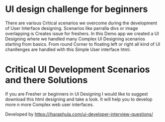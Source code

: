 # UI design challenge for beginners

There are various Critical scenarios we overcome during the development of User Interface designing. Scenarios like parralla divs or image overlapping is Creates issue for freshers. In this Demo app we created a UI Designing where we handled many Complex UI Designing scenarios starting from basics. From round Corner to floating left or right all kind of UI chanllenges are handled with this Simple User interface html.

# Critical UI Development Scenarios and there Solutions #

If you are Fresher or beginners in UI Designing I would like to suggest download this html designing and take a look. It will help you to develop more n more Complex web user interfaces.

Developed by https://jharaphula.com/ui-developer-interview-questions/
